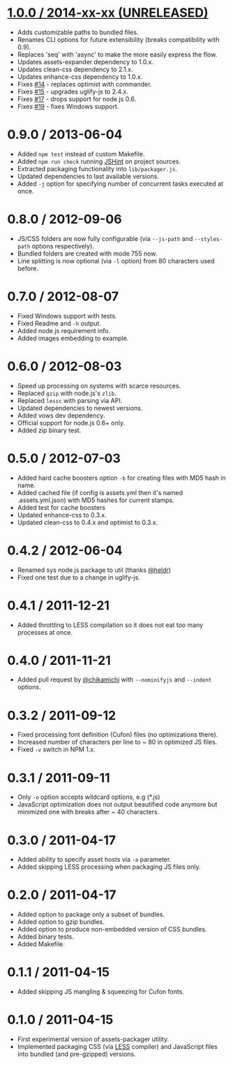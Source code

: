 [1.0.0 / 2014-xx-xx (UNRELEASED)](https://github.com/GoalSmashers/assets-packager/compare/v0.9.0...HEAD)
==================

* Adds customizable paths to bundled files.
* Renames CLI options for future extensibility (breaks compatibility with 0.9).
* Replaces 'seq' with 'async' to make the more easily express the flow.
* Updates assets-expander dependency to 1.0.x.
* Updates clean-css dependency to 2.1.x.
* Updates enhance-css dependency to 1.0.x.
* Fixes [#14](https://github.com/GoalSmashers/assets-packager/issues/14) - replaces optimist with commander.
* Fixes [#15](https://github.com/GoalSmashers/assets-packager/issues/15) - upgrades uglify-js to 2.4.x.
* Fixes [#17](https://github.com/GoalSmashers/assets-packager/issues/17) - drops support for node.js 0.6.
* Fixes [#19](https://github.com/GoalSmashers/assets-packager/issues/19) - fixes Windows support.

0.9.0 / 2013-06-04
==================

* Added `npm test` instead of custom Makefile.
* Added `npm run check` running [JSHint](https://github.com/jshint/jshint/) on project sources.
* Extracted packaging functionality into `lib/packager.js`.
* Updated dependencies to last available versions.
* Added `-j` option for specifying number of concurrent tasks executed at once.

0.8.0 / 2012-09-06
==================

* JS/CSS folders are now fully configurable (via `--js-path` and `--styles-path` options respectively).
* Bundled folders are created with mode 755 now.
* Line splitting is now optional (via `-l` option) from 80 characters used before.

0.7.0 / 2012-08-07
==================

* Fixed Windows support with tests.
* Fixed Readme and `-h` output.
* Added node.js requirement info.
* Added images embedding to example.

0.6.0 / 2012-08-03
==================

* Speed up processing on systems with scarce resources.
* Replaced `gzip` with node.js's `zlib`.
* Replaced `lessc` with parsing via API.
* Updated dependencies to newest versions.
* Added vows dev dependency.
* Official support for node.js 0.6+ only.
* Added zip binary test.

0.5.0 / 2012-07-03
==================

* Added hard cache boosters option `-b` for creating files with MD5 hash in name.
* Added cached file (if config is assets.yml then it's named .assets.yml.json) with MD5 hashes for current stamps.
* Added test for cache boosters
* Updated enhance-css to 0.3.x.
* Updated clean-css to 0.4.x and optimist to 0.3.x.

0.4.2 / 2012-06-04
==================

* Renamed sys node.js package to util (thanks [@heldr](https://github.com/heldr))
* Fixed one test due to a change in uglify-js.

0.4.1 / 2011-12-21
==================

* Added throttling to LESS compilation so it does not eat too many processes at once.

0.4.0 / 2011-11-21
==================

* Added pull request by [@chikamichi](https://github.com/chikamichi) with `--nominifyjs` and `--indent` options.

0.3.2 / 2011-09-12
==================

* Fixed processing font definition (Cufon) files (no optimizations there).
* Increased number of characters per line to ~ 80 in optimized JS files.
* Fixed `-v` switch in NPM 1.x.

0.3.1 / 2011-09-11
==================

* Only `-o` option accepts wildcard options, e.g (*.js)
* JavaScript optimization does not output beautified code anymore but minimized one with breaks after ~ 40 characters.

0.3.0 / 2011-04-17
==================

* Added ability to specify asset hosts via `-a` parameter.
* Added skipping LESS processing when packaging JS files only.

0.2.0 / 2011-04-17
==================

* Added option to package only a subset of bundles.
* Added option to gzip bundles.
* Added option to produce non-embedded version of CSS bundles.
* Added binary tests.
* Added Makefile.

0.1.1 / 2011-04-15
==================

* Added skipping JS mangling & squeezing for Cufon fonts.

0.1.0 / 2011-04-15
==================

* First experimental version of assets-packager utility.
* Implemented packaging CSS (via [LESS](https://github.com/cloudhead/less.js) compiler)
  and JavaScript files into bundled (and pre-gzipped) versions.
